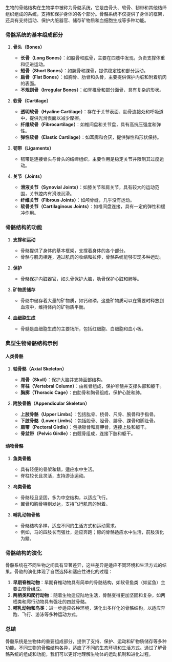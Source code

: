 生物的骨骼结构在生物学中被称为骨骼系统，它是由骨头、软骨、韧带和其他结缔组织组成的系统，支持和保护身体的各个部分。骨骼系统不仅提供了身体的框架，还具有支持运动、保护内脏器官、储存矿物质和血细胞生成等多种功能。

### 骨骼系统的基本组成部分

1. **骨头（Bones）**
    - **长骨（Long Bones）**：如股骨和肱骨，主要在四肢中发现，负责支撑体重和促进运动。
    - **短骨（Short Bones）**：如腕骨和踝骨，提供稳定性和部分运动。
    - **扁骨（Flat Bones）**：如胸骨、肋骨和头骨，主要提供保护内脏和附着肌肉的表面。
    - **不规则骨（Irregular Bones）**：如脊椎骨和部分面骨，具有复杂的形状。

2. **软骨（Cartilage）**
    - **透明软骨（Hyaline Cartilage）**：存在于关节表面、肋骨连接处和呼吸道中，提供光滑表面以减少摩擦。
    - **纤维软骨（Fibrocartilage）**：如椎间盘和关节盘，具有高抗压强度和弹性。
    - **弹性软骨（Elastic Cartilage）**：如耳廓和会厌，提供弹性和形状保持。

3. **韧带（Ligaments）**
    - 韧带是连接骨头与骨头的结缔组织，主要作用是稳定关节并限制其过度运动。

4. **关节（Joints）**
    - **滑液关节（Synovial Joints）**：如膝关节和肩关节，具有较大的运动范围，关节腔内有滑液润滑。
    - **纤维关节（Fibrous Joints）**：如颅骨缝，几乎没有运动。
    - **软骨关节（Cartilaginous Joints）**：如椎间盘连接，具有一定的弹性和缓冲作用。

### 骨骼结构的功能

1. **支撑和运动**
    - 骨骼提供了身体的基本框架，支撑着身体的各个部分。
    - 骨骼与肌肉相连，通过肌肉的收缩和拉伸，骨骼系统能够实现多种运动。

2. **保护**
    - 骨骼保护内脏器官，如头骨保护大脑，肋骨保护心脏和肺等。

3. **矿物质储存**
    - 骨骼中储存着大量的矿物质，如钙和磷，这些矿物质可以在需要时释放到血液中，维持体内的矿物质平衡。

4. **血细胞生成**
    - 骨髓是血细胞生成的主要场所，包括红细胞、白细胞和血小板。

### 典型生物骨骼结构示例

#### 人类骨骼

1. **轴骨骼（Axial Skeleton）**
    - **颅骨（Skull）**：保护大脑并支持面部结构。
    - **脊柱（Vertebral Column）**：由椎骨组成，保护脊髓并支撑头部和躯干。
    - **胸廓（Thoracic Cage）**：由肋骨和胸骨组成，保护心脏和肺。

2. **附肢骨骼（Appendicular Skeleton）**
    - **上肢骨骼（Upper Limbs）**：包括肱骨、桡骨、尺骨、腕骨和手指骨。
    - **下肢骨骼（Lower Limbs）**：包括股骨、胫骨、腓骨、踝骨和脚趾骨。
    - **肩带（Pectoral Girdle）**：包括锁骨和肩胛骨，连接上肢和躯干。
    - **骨盆带（Pelvic Girdle）**：由髋骨组成，连接下肢和躯干。

#### 动物骨骼

1. **鱼类骨骼**
    - 具有轻便的骨架和鳍，适应水中生活。
    - 脊柱较长且灵活，支持游泳运动。

2. **鸟类骨骼**
    - 骨骼轻且坚固，多为中空结构，以适应飞行。
    - 翼骨和胸骨特别发达，支持飞行肌肉的附着。

3. **哺乳动物骨骼**
    - 骨骼结构多样，适应不同的生活方式和运动需求。
    - 例如，马的四肢长而强壮，适应奔跑；鲸的骨骼适应水中生活，前肢演化为鳍。

### 骨骼结构的演化

骨骼系统在不同生物之间具有显著差异，这些差异是适应不同环境和生活方式的结果。骨骼的演化体现了自然选择和适应性进化的过程：

1. **早期脊椎动物**：早期脊椎动物具有简单的骨骼结构，如软骨鱼类（如鲨鱼）主要由软骨组成。
2. **两栖类和爬行动物**：随着生物适应陆地生活，骨骼变得更加坚固和复杂，如两栖类和爬行动物具有强壮的四肢骨骼。
3. **哺乳动物和鸟类**：进一步适应各种环境，演化出多样化的骨骼结构，以适应奔跑、飞行、游泳等多种运动方式。

### 总结

骨骼系统是生物体的重要组成部分，提供了支持、保护、运动和矿物质储存等多种功能。不同生物的骨骼结构各异，适应了不同的生态环境和生活方式。通过了解骨骼系统的组成和功能，我们可以更好地理解生物体的运动机制和进化过程。